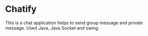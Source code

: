 # Chatify
This is a chat application helps to send group message and private message. 
Used Java, Java Socket and swing.
